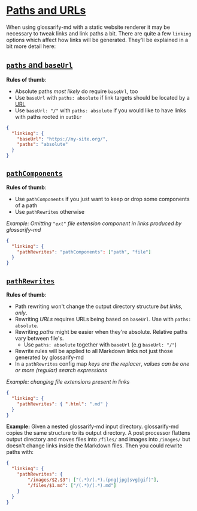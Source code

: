 # [Paths and URLs](#paths-and-urls)

When using glossarify-md with a static website renderer it may be necessary to tweak links and link paths a bit. There are quite a few `linking` options which affect how links will be generated. They'll be explained in a bit more detail here:

## [`paths` and `baseUrl`](#paths-and-baseurl)

**Rules of thumb**:

*   Absolute paths *most likely* do require `baseUrl`, too
*   Use `baseUrl` with `paths: absolute` if link targets should be located by a [URL][1]
*   Use `baseUrl: "/"` with `paths: absolute` if you would like to have links with paths rooted in `outDir`

```json
{
  "linking": {
    "baseUrl": "https://my-site.org/",
    "paths": "absolute"
  }
}
```

## [`pathComponents`](#pathcomponents)

**Rules of thumb**:

*   Use `pathComponents` if you just want to keep or drop some components of a path
*   Use `pathRewrites` otherwise

*Example: Omitting `"ext"` file extension component in links produced by glossarify-md*

```json
{
  "linking": {
    "pathRewrites": "pathComponents": ["path", "file"]
  }
}
```

## [`pathRewrites`](#pathrewrites)

**Rules of thumb**:

*   Path rewriting won't change the output directory structure *but links, only*.
*   Rewriting *URLs* requires URLs being based on `baseUrl`. Use with `paths: absolute`.
*   Rewriting *paths* might be easier when they're absolute. Relative paths vary between file's.
    *   Use `paths: absolute` together with `baseUrl` (e.g `baseUrl: "/"`)
*   Rewrite rules will be applied to all Markdown links not just those generated by glossarify-md
*   In a `pathRewrites` config map *keys are the replacer*, *values can be one or more (regular) search expressions*

*Example: changing file extensions present in links*

```json
{
  "linking": {
    "pathRewrites": { ".html": ".md" }
  }
}
```

**Example:** Given a nested glossarify-md input directory. glossarify-md copies the same structure to its output directory. A post processor flattens output directory and moves files into `/files/` and images into `/images/` but doesn't change links inside the Markdown files. Then you could rewrite paths with:

```json
{
  "linking": {
    "pathRewrites": {
        "/images/$2.$3": ["(.*)/(.*).(png|jpg|svg|gif)"],
        "/files/$1.md": ["/(.*)/(.*).md"]
    }
  }
}
```

[1]: https://github.com/about-code/glossarify-md/blob/master/doc/glossary.md#uri--url "Uniform Resource Identifier and Uniform Resource Locator are both the same thing, which is an ID with a syntax scheme://authority.tld/path/#fragment?query like https://my.org/foo/#bar?q=123."
